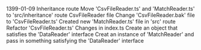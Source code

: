 1399-01-09
    Inheritance route
        Move 'CsvFileReader.ts' and 'MatchReader.ts' to 'src/inheritance' route
    CsvFileReader file
        Change 'CsvFileReader.bak' file to 'CsvFileReader.ts'
    Created new 'MatchReader.ts' file in 'src' route
    Refactor 'CsvFileReader.ts'
    Changes in index.ts
        Create an object that satisfies the 'DataReader' interface
        Creat an instance of 'MatchReader' and pass in something satisfying the 'DataReader' interface
    